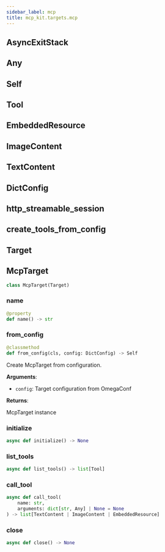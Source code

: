 ```yaml
---
sidebar_label: mcp
title: mcp_kit.targets.mcp
---
```


## AsyncExitStack

## Any

## Self

## Tool

## EmbeddedResource

## ImageContent

## TextContent

## DictConfig

## http\_streamable\_session

## create\_tools\_from\_config

## Target

## McpTarget

```python
class McpTarget(Target)
```

### name

```python
@property
def name() -> str
```

### from\_config

```python
@classmethod
def from_config(cls, config: DictConfig) -> Self
```

Create McpTarget from configuration.

**Arguments**:

- `config`: Target configuration from OmegaConf

**Returns**:

McpTarget instance

### initialize

```python
async def initialize() -> None
```

### list\_tools

```python
async def list_tools() -> list[Tool]
```

### call\_tool

```python
async def call_tool(
    name: str,
    arguments: dict[str, Any] | None = None
) -> list[TextContent | ImageContent | EmbeddedResource]
```

### close

```python
async def close() -> None
```

